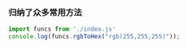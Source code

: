 ### 归纳了众多常用方法

```javascript
import funcs from './index.js'
console.log(funcs.rgbToHex("rgb(255,255,255)"));
```